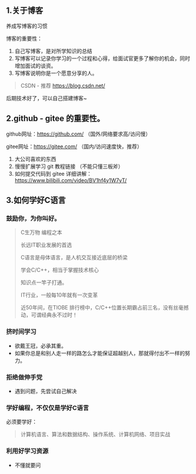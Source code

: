 ## 1.关于博客 

养成写博客的习惯

博客的重要性： 

1. 自己写博客，是对所学知识的总结 
2. 写博客可以记录你学习的一个过程和心得，给面试官更多了解你的机会，同时增加面试的谈资。 
3. 写博客说明你是一个愿意分享的人。 

> CSDN - 推荐 https://blog.csdn.net/ 

后期技术好了，可以自己搭建博客~

## 2.github - gitee 的重要性。 

github网址：https://github.com/ （国外/网络要求高/访问慢）

gitee网址：https://gitee.com/ （国内/访问速度快，推荐） 

1. 大公司喜欢的东西 
2. 慢慢扩展学习 git 教程链接 （不能只懂三板斧）
3. 如何提交代码到 gitee 详细讲解：https://www.bilibili.com/video/BV1hf4y1W7yT/



## 3.如何学好C语言 

### 鼓励你，为你叫好。

>  C生万物 编程之本 
>
> 长远IT职业发展的首选 
>
> C语言是母体语言，是人机交互接近底层的桥梁 
>
> 学会C/C++，相当于掌握技术核心 
>
> 知识点一竿子打通。
>
>  IT行业，一般每10年就有一次变革 
>
> 近50年间，在TIOBE 排行榜中，C/C++位置长期霸占前三名，没有丝毫撼动，可谓经典永不过时！ 

### 挤时间学习 

- 欲戴王冠，必承其重。 
- 如果你总是和别人走一样的路怎么才能保证超越别人，那就得付出不一样的努力。

### 拒绝做伸手党 

- 遇到问题，先尝试自己解决 

### 学好编程，不仅仅是学好C语言 

必须要学好： 

> 计算机语言、算法和数据结构、操作系统、计算机网络、项目实战 

### 利用好学习资源 

- 不懂就要问

